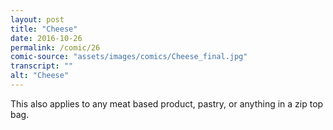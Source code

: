 ```yaml
---
layout: post
title: "Cheese"
date: 2016-10-26
permalink: /comic/26
comic-source: "assets/images/comics/Cheese_final.jpg"
transcript: ""
alt: "Cheese"
---
```


This also applies to any meat based product, pastry, or anything in a zip top bag.
